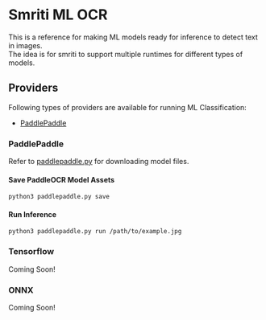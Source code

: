 # Smriti ML OCR
This is a reference for making ML models ready for inference to detect text in images.  
The idea is for smriti to support multiple runtimes for different types of models.

## Providers
Following types of providers are available for running ML Classification:
- [PaddlePaddle](https://github.com/PaddlePaddle/PaddleOCR)

### PaddlePaddle
Refer to [paddlepaddle.py](paddlepaddle.py) for downloading model files.

#### Save PaddleOCR Model Assets
```
python3 paddlepaddle.py save
```

#### Run Inference
```
python3 paddlepaddle.py run /path/to/example.jpg
```

### Tensorflow
Coming Soon!

### ONNX
Coming Soon!
